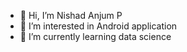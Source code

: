- 👋 Hi, I’m Nishad Anjum P
- 👀 I’m interested in Android application
- 🌱 I’m currently learning data science


<!---
nishadanjump17/nishadanjump17 is a ✨ special ✨ repository because its `README.md` (this file) appears on your GitHub profile.
You can click the Preview link to take a look at your changes.
--->
